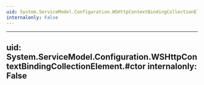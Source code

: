 ```yaml
---
uid: System.ServiceModel.Configuration.WSHttpContextBindingCollectionElement
internalonly: False
---
```


---
uid: System.ServiceModel.Configuration.WSHttpContextBindingCollectionElement.#ctor
internalonly: False
---
